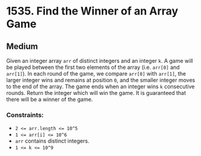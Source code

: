# 1535. Find the Winner of an Array Game

## Medium

Given an integer array `arr` of distinct integers and an integer `k`. A game will be played between the first two
elements of the array (i.e. `arr[0]` and `arr[1]`). In each round of the game, we compare `arr[0]` with `arr[1]`, the
larger integer wins and remains at position `0`, and the smaller integer moves to the end of the array. The game ends
when an integer wins `k` consecutive rounds. Return the integer which will win the game. It is guaranteed that there
will be a winner of the game.

### Constraints:

- `2 <= arr.length <= 10^5`
- `1 <= arr[i] <= 10^6`
- `arr` contains distinct integers.
- `1 <= k <= 10^9`
